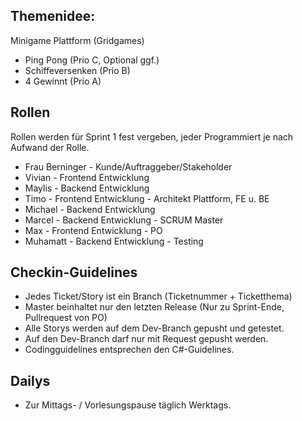 ## Themenidee:
Minigame Plattform (Gridgames)
- Ping Pong (Prio C, Optional ggf.)
- Schiffeversenken (Prio B)
- 4 Gewinnt (Prio A)

## Rollen
Rollen werden für Sprint 1 fest vergeben, jeder Programmiert je nach Aufwand der Rolle.
- Frau Berninger - Kunde/Auftraggeber/Stakeholder
- Vivian - Frontend Entwicklung
- Maylis - Backend Entwicklung
- Timo - Frontend Entwicklung - Architekt Plattform, FE u. BE
- Michael - Backend Entwicklung
- Marcel - Backend Entwicklung  - SCRUM Master
- Max  - Frontend Entwicklung - PO
- Muhamatt - Backend Entwicklung - Testing

## Checkin-Guidelines
- Jedes Ticket/Story ist ein Branch (Ticketnummer + Ticketthema)
- Master beinhaltet nur den letzten Release (Nur zu Sprint-Ende, Pullrequest von PO)
- Alle Storys werden auf dem Dev-Branch gepusht und getestet.
- Auf den Dev-Branch darf nur mit Request gepusht werden.
- Codingguidelines entsprechen den C#-Guidelines.

## Dailys 
- Zur Mittags- / Vorlesungspause täglich Werktags.




